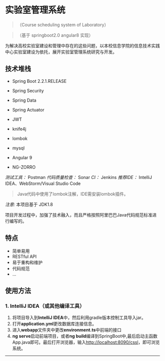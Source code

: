 # 实验室管理系统

> （Course scheduling system of Laboratory）

> （基于 springboot2.0 angular8 实现）

为解决高校实验室建设和管理中存在的这些问题，以本校信息学院的信息技术实践中心实验室建设为依托，展开实验室管理系统研究与开发。

## 技术堆栈

* Spring Boot 2.2.1.RELEASE

* Spring Security

* Spring Data

* Spring Actuator

* JWT

* knife4j

* lombok

* mysql

* Angular 9

* NG-ZORRO

*测试工具：* Postman
*代码质量检查：* Sonar
*CI：* Jenkins
*推荐IDE：* IntelliJ IDEA、WebStorm/Visual Studio Code

> Java代码中使用了lombok注解，IDE需安装lombok插件。

*注意:* 本项目基于 JDK1.8

项目开发过程中，加强了技术融入，而且严格按照阿里巴巴Java代码规范标准进行编写的。

## 特点

* 简单易用
* RESTful API
* 易于重构和维护
* 代码规范
* ...


## 使用方法

### 1. IntelliJ IDEA（或其他编译工具）

1. 将项目导入到**IntelliJ IDEA**中，然后利用gradle版本控制工具导入jar。
2. 打开**application.yml**更改数据库连接信息。
3. 进入**webapp**文件夹中更改**environment.ts**中前端的接口
4. **ng serve**启动前端项目，或者**ng build**编译到SpringBoot中,最后启动主函数App.java即可。最后打开浏览器，输入<http://localhost:8090/cssl>，即可浏览系统。

------

